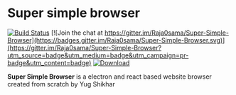 # Super simple browser

[![Build Status](https://travis-ci.org/Raja0sama/Super-Simple-Browser.svg?branch=master)](https://travis-ci.org/Raja0sama/Super-Simple-Browser) [![Join the chat at https://gitter.im/Raja0sama/Super-Simple-Browser](https://badges.gitter.im/Raja0sama/Super-Simple-Browser.svg)](https://gitter.im/Raja0sama/Super-Simple-Browser?utm_source=badge&utm_medium=badge&utm_campaign=pr-badge&utm_content=badge) [ ![Download](https://img.shields.io/github/release/Raja0sama/Super-Simple-Browser.svg) ](https://dl.bintray.com/Raja0sama/binaries/Super-Simple-Browser.jar/1.0.0/WooShop.jar)

**Super Simple Browser** is a electron and react based website browser created from scratch by Yug Shikhar
